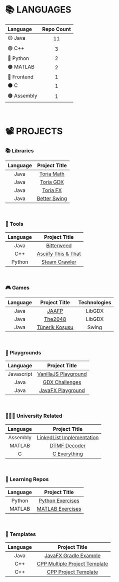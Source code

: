






# 📚 LANGUAGES

|    Language         |   Repo Count   |
|    :------          |   :--------------:   |
|     🟡 Java         |         11           |
|     🟣 C++          |          3           |
|     🔵 Python       |          2           |
|     🟠 MATLAB       |          2           |
|     🔴 Frontend     |          1           |
|     ⚫ C            |          1           |
|     🟤 Assembly     |          1           |

<br>





# 📽 PROJECTS

### 📚 Libraries

|  Language          |                                          Project Title                                          |
|  :--------------:  |   :-----------------------------------------------------------------------------------------:   |
|     Java           |    <a href="https://github.com/oziris78/toria-math"> Toria Math </a>                            |
|     Java           |    <a href="https://github.com/oziris78/toria-gdx"> Toria GDX </a>                              |
|     Java           |    <a href="https://github.com/oziris78/toria-fx"> Toria FX </a>                                |
|     Java           |    <a href="https://github.com/oziris78/better-swing"> Better Swing </a>                        |


<br>


### 🔨 Tools

|  Language          |                                          Project Title                                          | 
|  :--------------:  |   :-----------------------------------------------------------------------------------------:   | 
|   Java             |   <a href="https://github.com/oziris78/bitterweed"> Bitterweed </a>                             |
|   C++              |   <a href="https://github.com/oziris78/asciify-this-and-that"> Asciify This & That </a>         |
|   Python           |   <a href="https://github.com/oziris78/steam-crawler"> Steam Crawler </a>                       |


<br>


### 🎮 Games

|  Language          |                                          Project Title                          |   Technologies |
|  :--------------:  |   :-------------------------------------------------------------------------:   |  :-----------: |
|     Java           |    <a href="https://github.com/oziris78/jaafp"> JAAFP </a>                      |   LibGDX       |
|     Java           |    <a href="https://github.com/oziris78/the2048"> The2048 </a>                  |   LibGDX       |
|     Java           |    <a href="https://github.com/oziris78/tunerik-kosusu"> Tünerik Koşusu </a>    |   Swing        |


<br>


### 🚩 Playgrounds

|  Language          |                                          Project Title                                          |
|  :--------------:  |   :-----------------------------------------------------------------------------------------:   |
|     Javascript     |    <a href="https://github.com/oziris78/vanillajs-playground"> VanillaJS Playground </a>        |
|     Java           |    <a href="https://github.com/oziris78/gdx-challenges"> GDX Challenges </a>                    |  
|     Java           |    <a href="https://github.com/oziris78/javafx-playground"> JavaFX Playground </a>              |  


<br>


### 👨🏻‍🎓 University Related

|  Language          |                                          Project Title                                          |
|  :--------------:  |   :-----------------------------------------------------------------------------------------:   |
|    Assembly        |    <a href="https://github.com/oziris78/assembly-linkedlist"> LinkedList Implementation </a>    |
|    MATLAB          |  <a href="https://github.com/oziris78/dtmf-decoder"> DTMF Decoder </a>                          |
|    C               |    <a href="https://github.com/oziris78/c-everything"> C Everything </a>                        |


<br>


### 🧪 Learning Repos

|  Language          |                                          Project Title                                          |
|  :--------------:  |   :-----------------------------------------------------------------------------------------:   |
|    Python          |    <a href="https://github.com/oziris78/python-exercises"> Python Exercises </a>                |
|    MATLAB          |   <a href="https://github.com/oziris78/matlab-exercises"> MATLAB Exercises </a>                 |


<br>


### 📄 Templates

|  Language          |                                          Project Title                                                      |
|  :--------------:  |   :-----------------------------------------------------------------------------------------------------:   |
|   Java            |   <a href="https://github.com/oziris78/javafx-gradle-example"> JavaFX Gradle Example </a>                    |
|   C++             |   <a href="https://github.com/oziris78/cpp-multiple-project-template"> CPP Multiple Project Template </a>    |
|   C++             |   <a href="https://github.com/oziris78/cpp-project-template"> CPP Project Template </a>                      |









